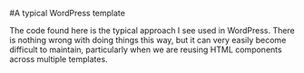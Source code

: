 #A typical WordPress template

The code found here is the typical approach I see used in WordPress. There is nothing wrong with doing things this way, 
but it can very easily become difficult to maintain, particularly when we are reusing HTML components across multiple
templates.
